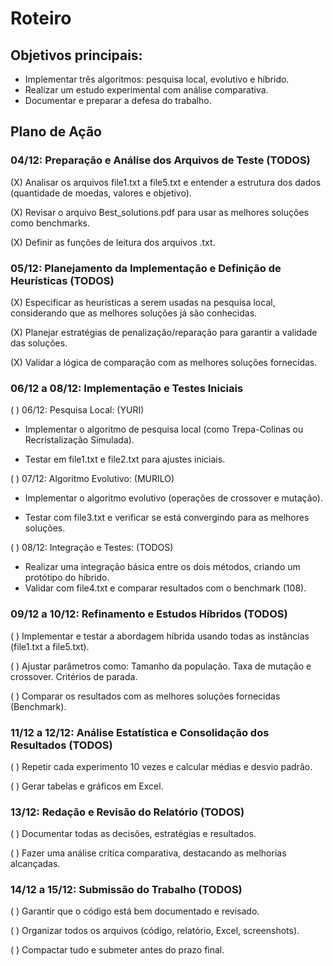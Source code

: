 # Roteiro

## Objetivos principais:

- Implementar três algoritmos: pesquisa local, evolutivo e híbrido.
- Realizar um estudo experimental com análise comparativa.
- Documentar e preparar a defesa do trabalho.

## Plano de Ação

### 04/12: Preparação e Análise dos Arquivos de Teste (TODOS)

(X) Analisar os arquivos file1.txt a file5.txt e entender a estrutura dos dados (quantidade de moedas, valores e objetivo).

(X) Revisar o arquivo Best_solutions.pdf para usar as melhores soluções como benchmarks.

(X) Definir as funções de leitura dos arquivos .txt.

### 05/12: Planejamento da Implementação e Definição de Heurísticas (TODOS)

(X) Especificar as heurísticas a serem usadas na pesquisa local, considerando que as melhores soluções já são conhecidas.

(X) Planejar estratégias de penalização/reparação para garantir a validade das soluções.

(X) Validar a lógica de comparação com as melhores soluções fornecidas.


### 06/12 a 08/12: Implementação e Testes Iniciais

( ) 06/12: Pesquisa Local: (YURI)

- Implementar o algoritmo de pesquisa local (como Trepa-Colinas ou Recristalização Simulada).

- Testar em file1.txt e file2.txt para ajustes iniciais.

( ) 07/12: Algoritmo Evolutivo: (MURILO)

- Implementar o algoritmo evolutivo (operações de crossover e mutação).

- Testar com file3.txt e verificar se está convergindo para as melhores soluções.

( ) 08/12: Integração e Testes: (TODOS)

- Realizar uma integração básica entre os dois métodos, criando um protótipo do híbrido.
- Validar com file4.txt e comparar resultados com o benchmark (108).

### 09/12 a 10/12: Refinamento e Estudos Híbridos (TODOS)

( ) Implementar e testar a abordagem híbrida usando todas as instâncias (file1.txt a file5.txt).

( ) Ajustar parâmetros como:
Tamanho da população.
Taxa de mutação e crossover.
Critérios de parada.

( ) Comparar os resultados com as melhores soluções fornecidas (Benchmark).

### 11/12 a 12/12: Análise Estatística e Consolidação dos Resultados (TODOS)

( ) Repetir cada experimento 10 vezes e calcular médias e desvio padrão.

( ) Gerar tabelas e gráficos em Excel.

### 13/12: Redação e Revisão do Relatório (TODOS)

( ) Documentar todas as decisões, estratégias e resultados.

( ) Fazer uma análise crítica comparativa, destacando as melhorias alcançadas.

### 14/12 a 15/12: Submissão do Trabalho (TODOS)

( ) Garantir que o código está bem documentado e revisado.

( ) Organizar todos os arquivos (código, relatório, Excel, screenshots).

( ) Compactar tudo e submeter antes do prazo final.

